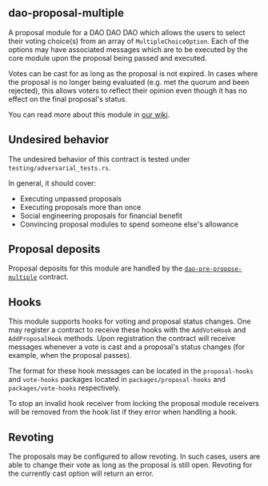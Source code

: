 ## dao-proposal-multiple

A proposal module for a DAO DAO DAO which allows the users to select
their voting choice(s) from an array of `MultipleChoiceOption`.
Each of the options may have associated messages which are to be
executed by the core module upon the proposal being passed and executed.

Votes can be cast for as long as the proposal is not expired. In cases
where the proposal is no longer being evaluated (e.g. met the quorum and
been rejected), this allows voters to reflect their opinion even though
it has no effect on the final proposal's status.

You can read more about this module in [our wiki](https://github.com/DA0-DA0/dao-contracts/wiki/Multiple-Choice-Proposal-Module).

## Undesired behavior

The undesired behavior of this contract is tested under `testing/adversarial_tests.rs`.

In general, it should cover:
- Executing unpassed proposals
- Executing proposals more than once
- Social engineering proposals for financial benefit
- Convincing proposal modules to spend someone else's allowance

## Proposal deposits

Proposal deposits for this module are handled by the
[`dao-pre-propose-multiple`](../../pre-propose/dao-pre-propose-multiple)
contract.

## Hooks

This module supports hooks for voting and proposal status changes. One
may register a contract to receive these hooks with the `AddVoteHook`
and `AddProposalHook` methods. Upon registration the contract will
receive messages whenever a vote is cast and a proposal's status
changes (for example, when the proposal passes).

The format for these hook messages can be located in the
`proposal-hooks` and `vote-hooks` packages located in
`packages/proposal-hooks` and `packages/vote-hooks` respectively.

To stop an invalid hook receiver from locking the proposal module
receivers will be removed from the hook list if they error when
handling a hook.

## Revoting

The proposals may be configured to allow revoting.
In such cases, users are able to change their vote as long as the proposal is still open.
Revoting for the currently cast option will return an error.
